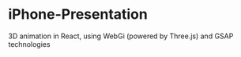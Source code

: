 # iPhone-Presentation
 3D animation in React, using WebGi (powered by Three.js) and GSAP technologies 

